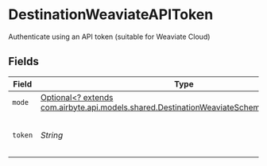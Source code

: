 # DestinationWeaviateAPIToken

Authenticate using an API token (suitable for Weaviate Cloud)


## Fields

| Field                                                                                                                                                     | Type                                                                                                                                                      | Required                                                                                                                                                  | Description                                                                                                                                               |
| --------------------------------------------------------------------------------------------------------------------------------------------------------- | --------------------------------------------------------------------------------------------------------------------------------------------------------- | --------------------------------------------------------------------------------------------------------------------------------------------------------- | --------------------------------------------------------------------------------------------------------------------------------------------------------- |
| `mode`                                                                                                                                                    | [Optional<? extends com.airbyte.api.models.shared.DestinationWeaviateSchemasIndexingMode>](../../models/shared/DestinationWeaviateSchemasIndexingMode.md) | :heavy_minus_sign:                                                                                                                                        | N/A                                                                                                                                                       |
| `token`                                                                                                                                                   | *String*                                                                                                                                                  | :heavy_check_mark:                                                                                                                                        | API Token for the Weaviate instance                                                                                                                       |